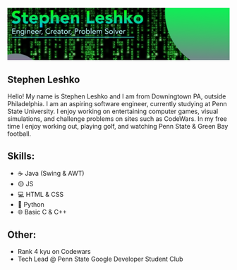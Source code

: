 
![](https://github.com/StephenLeshko/StephenLeshko/blob/main/GitHubBanner.png)
## Stephen Leshko
Hello! My name is Stephen Leshko and I am from Downingtown PA, outside Philadelphia. I am an aspiring software engineer, currently studying at Penn State University. I enjoy working on entertaining computer games, visual simulations, and challenge problems on sites such as CodeWars. In my free time I enjoy working out, playing golf, and watching Penn State & Green Bay football.

## Skills: 
* ☕ Java (Swing & AWT)
* 🟡 JS
* 💻 HTML & CSS
* 🐍 Python
* 🌐 Basic C & C++

## Other:
* Rank 4 kyu on Codewars
* Tech Lead @ Penn State Google Developer Student Club






